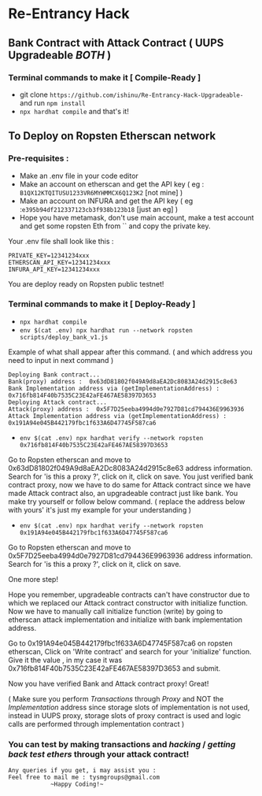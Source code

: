 # Re-Entrancy Hack

## Bank Contract with Attack Contract ( UUPS Upgradeable *BOTH* )

### Terminal commands to make it [ Compile-Ready ]

- git clone `https://github.com/ishinu/Re-Entrancy-Hack-Upgradeable-` and run `npm install`
- `npx hardhat compile` and that's it! 

## To Deploy on Ropsten Etherscan network

### Pre-requisites : 

- Make an .env file in your code editor
- Make an account on etherscan and get the API key ( eg : `B1QX12KTQITUSU1233VR6MYHMMCX6Q123K2` [not mine] ) 
- Make an account on INFURA and get the API key ( eg :`e395b94df212337123cb3f938b123b18` [just an eg] )
- Hope you have metamask, don't use main account, make a test account and get some ropsten Eth from `` and copy the private key. 

Your .env file shall look like this : 

```
PRIVATE_KEY=12341234xxx
ETHERSCAN_API_KEY=12341234xxx
INFURA_API_KEY=12341234xxx
```

You are deploy ready on Ropsten public testnet! 

### Terminal commands to make it [ Deploy-Ready ]

- `npx hardhat compile`
- `env $(cat .env) npx hardhat run --network ropsten scripts/deploy_bank_v1.js`

Example of what shall appear after this command. ( and which address you need to input in next command ) 

```
Deploying Bank contract...
Bank(proxy) address :  0x63dD81802f049A9d8aEA2Dc8083A24d2915c8e63
Bank Implementation address via (getImplementationAddress) :  0x716fb814F40b7535C23E42aFE467AE58397D3653
Deploying Attack contract...
Attack(proxy) address :  0x5F7D25eeba4994d0e7927D81cd794436E9963936
Attack Implementation address via (getImplementationAddress) :  0x191A94e045B442179fbc1f633A6D47745F587ca6
```


- `env $(cat .env) npx hardhat verify --network ropsten 0x716fb814F40b7535C23E42aFE467AE58397D3653`

Go to Ropsten etherscan and move to 0x63dD81802f049A9d8aEA2Dc8083A24d2915c8e63 address information. 
Search for 'is this a proxy ?', click on it, click on save.
You just verified bank contract proxy, now we have to do same for Attack contract since we have made Attack contract also, an upgradeable contract just like bank.
You make try yourself or follow below command. ( replace the address below with yours' it's just my example for your understanding )

- `env $(cat .env) npx hardhat verify --network ropsten 0x191A94e045B442179fbc1f633A6D47745F587ca6`

Go to Ropsten etherscan and move to 0x5F7D25eeba4994d0e7927D81cd794436E9963936 address information. 
Search for 'is this a proxy ?', click on it, click on save.

One more step!

Hope you remember, upgradeable contracts can't have constructor due to which we replaced our Attack contract constructor with initialize function. 
Now we have to manually call initialize function (write) by going to etherscan attack implementation and initialize with bank implementation address.

Go to 0x191A94e045B442179fbc1f633A6D47745F587ca6 on ropsten etherscan, Click on 'Write contract' and search for your 'initialize' function.
Give it the value , in my case it was 0x716fb814F40b7535C23E42aFE467AE58397D3653 and submit.

Now you have verified Bank and Attack contract proxy! Great!

( Make sure you perform *Transactions* through *Proxy* and NOT the *Implementation* address since storage slots of implementation is not used, instead
in UUPS proxy, storage slots of proxy contract is used and logic calls are performed through implementation contract ) 

### You can test by making transactions and *hacking* / *getting back test ethers* through your attack contract!


```
Any queries if you get, i may assist you : 
Feel free to mail me : tysmgroups@gmail.com
            ~Happy Coding!~
```




